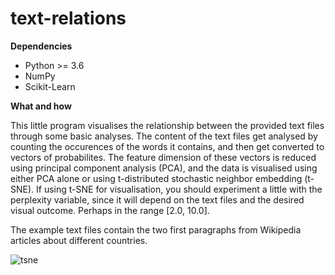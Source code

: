 # text-relations

**Dependencies**
- Python >= 3.6
- NumPy
- Scikit-Learn

**What and how**

This little program visualises the relationship between the provided text files through some basic analyses. The content of the
text files get analysed by counting the occurences of the words it contains, and then get converted to vectors of probabilites.
The feature dimension of these vectors is reduced using principal component analysis (PCA), and the data is visualised using
either PCA alone or using t-distributed stochastic neighbor embedding (t-SNE). If using t-SNE for visualisation, you should
experiment a little with the perplexity variable, since it will depend on the text files and the desired visual outcome.
Perhaps in the range [2.0, 10.0].

The example text files contain the two first paragraphs from Wikipedia articles about different countries.

![tsne](https://user-images.githubusercontent.com/42536147/126667075-6041a95d-ae82-47ff-85cf-be9e41b49b76.png)
